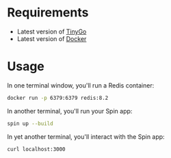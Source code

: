 # Requirements
- Latest version of [TinyGo](https://tinygo.org/getting-started/)
- Latest version of [Docker](https://docs.docker.com/get-started/get-docker/)

# Usage

In one terminal window, you'll run a Redis container:
```sh
docker run -p 6379:6379 redis:8.2
```

In another terminal, you'll run your Spin app:
```sh
spin up --build
```

In yet another terminal, you'll interact with the Spin app:
```sh
curl localhost:3000
```